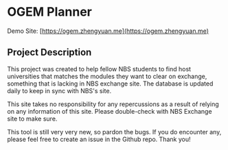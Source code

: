 # OGEM Planner

Demo Site:
[https://ogem.zhengyuan.me](https://ogem.zhengyuan.me)

## Project Description

This project was created to help fellow NBS students to find host universities that matches the modules they want to clear on exchange, something that is lacking in NBS exchange site. The database is updated daily to keep in sync with NBS's site. 

This site takes no responsibility for any repercussions as a result of relying on any information of this site. Please double-check with NBS Exchange site to make sure. 

This tool is still very very new, so pardon the bugs. If you do encounter any, please feel free to create an issue in the Github repo. Thank you!

